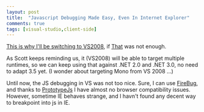 ```yaml
---
layout: post
title:  "Javascript Debugging Made Easy, Even In Internet Explorer"
comments: true
tags: [visual-studio,client-side]
---
```



[This is why I'll be switching to VS2008](http://weblogs.asp.net/scottgu/archive/2007/07/19/vs-2008-javascript-debugging.aspx), if [That](http://weblogs.asp.net/scottgu/archive/2007/06/21/vs-2008-javascript-intellisense.aspx) was not enough.

As Scott keeps reminding us, it (VS2008) will be able to target multiple runtimes, so we can keep using that against .NET 2.0 and .NET 3.0, no need to adapt 3.5 yet. (I wonder about targeting Mono from VS 2008 ...)

Until now, the JS debugging in VS was not too nice. Sure, I can use [FireBug](https://addons.mozilla.org/en-US/firefox/addon/1843), and thanks to [PrototypeJs](http://www.prototypejs.org/) I have almost no browser compatibility issues. However, sometime IE behaves strange, and I havn't found any decent way to breakpoint into js in IE.

